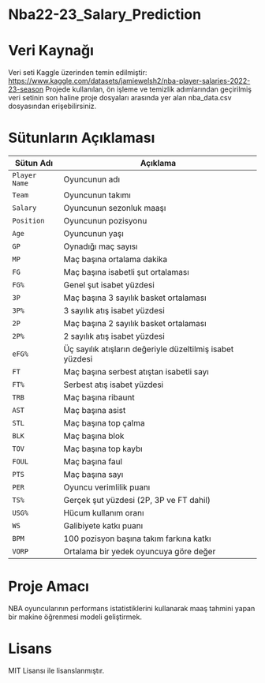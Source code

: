 # Nba22-23_Salary_Prediction
# Veri Kaynağı
Veri seti Kaggle üzerinden temin edilmiştir:
https://www.kaggle.com/datasets/jamiewelsh2/nba-player-salaries-2022-23-season
Projede kullanılan, ön işleme ve temizlik adımlarından geçirilmiş veri setinin son haline proje dosyaları arasında yer alan nba_data.csv dosyasından erişebilirsiniz.
# Sütunların Açıklaması
| Sütun Adı     | Açıklama                                                  |
| ------------- | --------------------------------------------------------- |
| `Player Name` | Oyuncunun adı                                             |
| `Team`        | Oyuncunun takımı                                          |
| `Salary`      | Oyuncunun sezonluk maaşı                                  |
| `Position`    | Oyuncunun pozisyonu                                       |
| `Age`         | Oyuncunun yaşı                                            |
| `GP`          | Oynadığı maç sayısı                                       |
| `MP`          | Maç başına ortalama dakika                                |
| `FG`          | Maç başına isabetli şut ortalaması                        |
| `FG%`         | Genel şut isabet yüzdesi                                  |
| `3P`          | Maç başına 3 sayılık basket ortalaması                    |
| `3P%`         | 3 sayılık atış isabet yüzdesi                             |
| `2P`          | Maç başına 2 sayılık basket ortalaması                    |
| `2P%`         | 2 sayılık atış isabet yüzdesi                             |
| `eFG%`        | Üç sayılık atışların değeriyle düzeltilmiş isabet yüzdesi |
| `FT`          | Maç başına serbest atıştan isabetli sayı                  |
| `FT%`         | Serbest atış isabet yüzdesi                               |
| `TRB`         | Maç başına ribaunt                                        |
| `AST`         | Maç başına asist                                          |
| `STL`         | Maç başına top çalma                                      |
| `BLK`         | Maç başına blok                                           |
| `TOV`         | Maç başına top kaybı                                      |
| `FOUL`        | Maç başına faul                                           |
| `PTS`         | Maç başına sayı                                           |
| `PER`         | Oyuncu verimlilik puanı                                   |
| `TS%`         | Gerçek şut yüzdesi (2P, 3P ve FT dahil)                   |
| `USG%`        | Hücum kullanım oranı                                      |
| `WS`          | Galibiyete katkı puanı                                    |
| `BPM`         | 100 pozisyon başına takım farkına katkı                   |
| `VORP`        | Ortalama bir yedek oyuncuya göre değer                    |
# Proje Amacı  
NBA oyuncularının performans istatistiklerini kullanarak maaş tahmini yapan bir makine öğrenmesi modeli geliştirmek. 
# Lisans  
MIT Lisansı ile lisanslanmıştır.  
